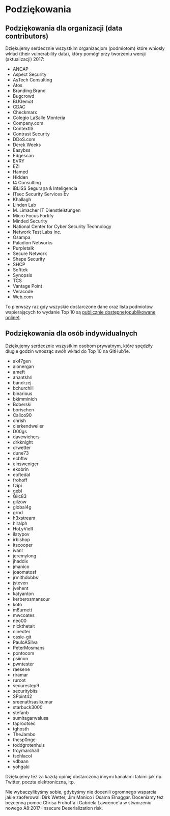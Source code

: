 # Podziękowania

## Podziękowania dla organizacji (data contributors)

Dziękujemy serdecznie wszystkim organizacjom (podmiotom) które wniosły wkład  (their vulnerability data), który pomógł przy tworzeniu wersji (aktualizacji) 2017:

* ANCAP
* Aspect Security
* AsTech Consulting
* Atos
* Branding Brand
* Bugcrowd
* BUGemot
* CDAC
* Checkmarx
* Colegio LaSalle Monteria
* Company.com
* ContextIS
* Contrast Security
* DDoS.com
* Derek Weeks
* Easybss
* Edgescan
* EVRY
* EZI
* Hamed
* Hidden
* I4 Consulting
* iBLISS Seguran̤a & Intelig̻encia
* ITsec Security Services bv
* Khallagh
* Linden Lab
* M. Limacher IT Dienstleistungen
* Micro Focus Fortify
* Minded Security
* National Center for Cyber Security Technology
* Network Test Labs Inc.
* Osampa
* Paladion Networks
* Purpletalk
* Secure Network
* Shape Security
* SHCP
* Softtek
* Synopsis
* TCS
* Vantage Point
* Veracode
* Web.com

To pierwszy raz gdy wszyskie dostarczone dane oraz lista podmiotów wspierających to wydanie Top 10 są [publicznie dostępne(opublikowane online)](https://github.com/OWASP/Top10/tree/master/2017/datacall/submissions).

## Podziękowania dla osób indywidualnych

Dziękujemy serdecznie wszystkim osobom prywatnym, które spędziły długie godzin wnosząc swóh wkład do Top 10 na GitHub'ie.

* ak47gen
* alonergan
* ameft
* anantshri
* bandrzej
* bchurchill
* binarious
* bkimminich
* Boberski
* borischen
* Calico90
* chrish
* clerkendweller
* D00gs
* davewichers
* drkknight
* drwetter
* dune73
* ecbftw
* einsweniger
* ekobrin
* eoftedal
* frohoff
* fzipi
* gebl
* Gilc83
* gilzow
* global4g
* grnd
* h3xstream
* hiralph
* HoLyVieR
* ilatypov
* irbishop
* itscooper
* ivanr
* jeremylong
* jhaddix
* jmanico
* joaomatosf
* jrmithdobbs
* jsteven
* jvehent
* katyanton
* kerberosmansour
* koto
* m8urnett
* mwcoates
* neo00
* nickthetait
* ninedter
* ossie-git
* PauloASilva
* PeterMosmans
* pontocom
* psiinon
* pwntester
* raesene
* riramar
* ruroot
* securestep9
* securitybits
* SPoint42
* sreenathsasikumar
* starbuck3000
* stefanb
* sumitagarwalusa
* taprootsec
* tghosth
* TheJambo
* thesp0nge
* toddgrotenhuis
* troymarshall
* tsohlacol
* vdbaan
* yohgaki

Dziękujemy też za każdą opinię dostarczoną innymi kanałami takimi jak np. Twitter, poczta elektroniczna, itp.

Nie wybaczylibyśmy sobie, gdybyśmy nie docenili ogromnego wsparcia jakie zaoferowali Dirk Wetter, Jim Manico i  Osama Elnaggar. Doceniamy też bezcenną pomoc Chrisa Frohoffa i Gabriela Lawrence'a w stworzeniu nowego A8:2017-Insecure Deserialization risk.
